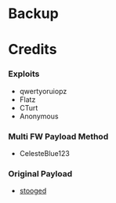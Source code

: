 Backup
======

# Credits
### Exploits
  - qwertyoruiopz
  - Flatz
  - CTurt
  - Anonymous

### Multi FW Payload Method
  - CelesteBlue123

### Original Payload
  - [stooged](https://github.com/stooged/DB_SG_Backup-50X)
